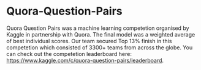# Quora-Question-Pairs

Quora Question Pairs was a machine learning competetion organised by Kaggle in partnership with Quora. The final model was a weighted average of best individual scores. Our team secured Top 13% finish in this competetion which consisted of 3300+ teams from across the globe. You can check out the competetion leaderboard here: https://www.kaggle.com/c/quora-question-pairs/leaderboard.
